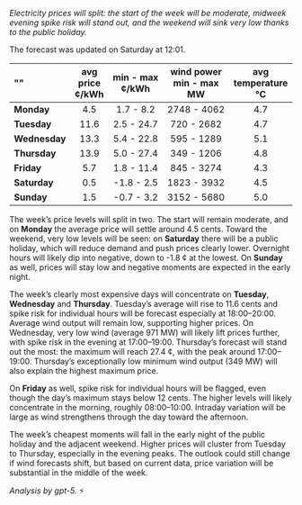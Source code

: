 *Electricity prices will split: the start of the week will be moderate, midweek evening spike risk will stand out, and the weekend will sink very low thanks to the public holiday.*

The forecast was updated on Saturday at 12:01.

| ""  | avg<br>price<br>¢/kWh | min - max<br>¢/kWh | wind power<br>min - max<br>MW | avg<br>temperature<br>°C |
|:-------------|:----------------:|:----------------:|:-------------:|:-------------:|
| **Monday** | 4.5 | 1.7 - 8.2 | 2748 - 4062 | 4.7 |
| **Tuesday** | 11.6 | 2.5 - 24.7 | 720 - 2682 | 4.7 |
| **Wednesday** | 13.3 | 5.4 - 22.8 | 595 - 1289 | 5.1 |
| **Thursday** | 13.9 | 5.0 - 27.4 | 349 - 1206 | 4.8 |
| **Friday** | 5.7 | 1.8 - 11.4 | 845 - 3274 | 4.3 |
| **Saturday** | 0.5 | -1.8 - 2.5 | 1823 - 3932 | 4.5 |
| **Sunday** | 1.5 | -0.7 - 3.2 | 3152 - 5680 | 5.0 |

The week’s price levels will split in two. The start will remain moderate, and on **Monday** the average price will settle around 4.5 cents. Toward the weekend, very low levels will be seen: on **Saturday** there will be a public holiday, which will reduce demand and push prices clearly lower. Overnight hours will likely dip into negative, down to -1.8 ¢ at the lowest. On **Sunday** as well, prices will stay low and negative moments are expected in the early night.

The week’s clearly most expensive days will concentrate on **Tuesday**, **Wednesday** and **Thursday**. Tuesday’s average will rise to 11.6 cents and spike risk for individual hours will be forecast especially at 18:00–20:00. Average wind output will remain low, supporting higher prices. On Wednesday, very low wind (average 971 MW) will likely lift prices further, with spike risk in the evening at 17:00–19:00. Thursday’s forecast will stand out the most: the maximum will reach 27.4 ¢, with the peak around 17:00–19:00. Thursday’s exceptionally low minimum wind output (349 MW) will also explain the highest maximum price.

On **Friday** as well, spike risk for individual hours will be flagged, even though the day’s maximum stays below 12 cents. The higher levels will likely concentrate in the morning, roughly 08:00–10:00. Intraday variation will be large as wind strengthens through the day toward the afternoon.

The week’s cheapest moments will fall in the early night of the public holiday and the adjacent weekend. Higher prices will cluster from Tuesday to Thursday, especially in the evening peaks. The outlook could still change if wind forecasts shift, but based on current data, price variation will be substantial in the middle of the week.

*Analysis by gpt-5.* ⚡️
